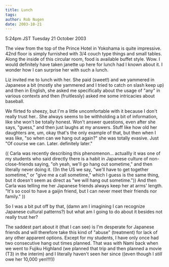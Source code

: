 ```yaml
---
title: Lunch
tags: 
author: Rob Nugen
date: 2003-10-21
---
```


<p class=date>5:24pm JST Tuesday 21 October 2003</p>

<p>The view from the top of the Prince Hotel in Yokohama is quite
impressive.  42nd floor is simply furnished with 3/4 couch type things
and small tables. Along the inside of this circular room, food is
available buffet style.  Wow.  I would definitely have taken janette
up here for lunch had I known about it.  I wonder how I can surprise
her with such a lunch.</p>

<p>Liz invited me to lunch with her.  She paid (sweet!) and we
yammered in Japanese a bit (mostly she yammered and I tried to catch
on slash keep up) and then in English, she asked me specifically about
the usage of "any" in various contexts and then (fruitlessly) asked me
some intricacies about baseball.</p>

<p>We flirted fo sheezy, but I'm a little uncomfortable with it
because I don't really trust her..  She always seems to be withholding
a bit of information, like she won't be totally honest.  Won't answer
questions, even after she says, "guess," and then just laughs at my
answers.  Stuff like how old her daughters are, um, okay that's the
only example of that, but then when I was like, "so when can we hang
out again?" she was totally evasive.  Just "Of course we can.  Later.
definitely later."</p>

<p>(( Carla was recently describing this phenomenon... actuallly it
was one of my students who said directly there is a habit in Japanese
culture of non-close-friends saying, "oh yeah, we'll go hang out
sometime," and then literally never doing it.  ((In the US we say,
"we'll have to get together sometime," or "give me a call sometime,"
which I guess is the same thing, but it doesn't seem as direct as "we
will hang out sometime."))  And then Carla was telling me her Japanese
friends always keep her at arms' length.  "It's so cool to have a
gaijin friend, but I can never meet their friends nor family." ))</p>

<p>So I was a bit put off by that, (damn am I imagining I can
recognize Japanese cultural patterns?) but what am I going to do about
it besides not really trust her?</p>

<p>The saddest part about it (that I can see) is I'm desperate for Japanese
friends and will therefore take this kind of "abuse" (treatment) for
lack of any other apparent options.  Except for my students, I have
only once had two consecutive hang out times planned.  That was
with Nami back when we went to Fujiku Highland (we planned that trip
and then planned a movie (T3) in the interim) and I literally haven't
seen her since ((even though I <em>still</em> owe her 10,000 yen!!!!))</p>

